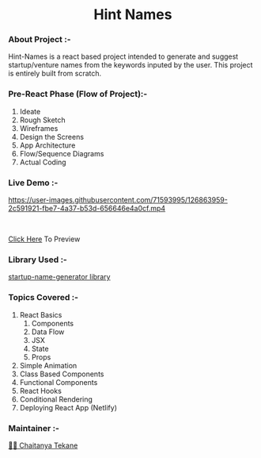 <h1 align="center">Hint Names</h1>

### About Project :- 

Hint-Names is a react based project intended to generate and suggest startup/venture names from the keywords inputed by the user. This project is entirely built from scratch. 

### Pre-React Phase (Flow of Project):-

1. Ideate
2. Rough Sketch
3. Wireframes
4. Design the Screens
5. App Architecture
6. Flow/Sequence Diagrams
7. Actual Coding

### Live Demo :-
https://user-images.githubusercontent.com/71593995/126863959-2c591921-fbe7-4a37-b53d-656646e4a0cf.mp4

<br>

[Click Here](https://hintnames.netlify.app/) 
To Preview

### Library Used :-
[startup-name-generator library](https://github.com/rstacruz/startup-name-generator)

### Topics Covered :-

1. React Basics
    1. Components
    2. Data Flow
    3. JSX
    4. State
    5. Props
2. Simple Animation
3. Class Based Components
4. Functional Components
5. React Hooks
6. Conditional Rendering
7. Deploying React App (Netlify)

### Maintainer :-
[👨‍💻 Chaitanya Tekane](https://github.com/chaitanyatekane)
